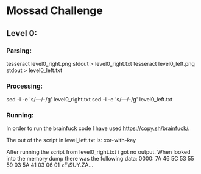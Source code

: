 # Mossad Challenge

## Level 0:

### Parsing:
tesseract level0\_right.png stdout > level0\_right.txt
tesseract level0\_left.png stdout > level0\_left.txt

### Processing:
sed -i -e 's/—/-/g' level0\_right.txt
sed -i -e 's/—/-/g' level0\_left.txt

### Running:
In order to run the brainfuck code I have used https://copy.sh/brainfuck/.

The out of the script in level\_left.txt is:
xor-with-key

After running the script from level0\_right.txt i got no output.
When looked into the memory dump there was the following data:
0000:  7A  46  5C  53  55  59  03  5A  41  03  06  01  zF\SUY.ZA...

